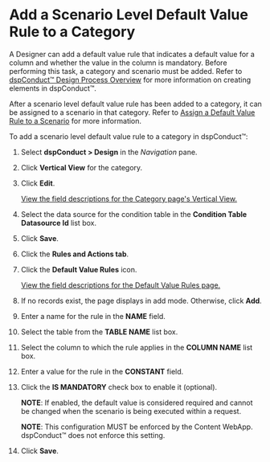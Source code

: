 # Add a Scenario Level Default Value Rule to a Category

A Designer can add a default value rule that indicates a default value
for a column and whether the value in the column is mandatory. Before
performing this task, a category and scenario must be added. Refer to
[dspConduct™ Design Process
Overview](dspConduct_Design_Process_Overview.htm) for more information
on creating elements in dspConduct™.

After a scenario level default value rule has been added to a category,
it can be assigned to a scenario in that category. Refer to [Assign a
Default Value Rule to a
Scenario](Assign_a_Default_Value_Rule_to_a_Scenario.htm) for more
information.

To add a scenario level default value rule to a category in dspConduct™:

1.  Select **dspConduct \> Design** in the *Navigation* pane.

2.  Click **Vertical View** for the category.

3.  Click **Edit**.
    
    [View the field descriptions for the Category page's Vertical
    View.](../Page_Desc/Category_H.htm#Category_V)

4.  Select the data source for the condition table in the **Condition
    Table Datasource Id** list box.

5.  Click **Save**.

6.  Click the **Rules and Actions tab**.

7.  Click the **Default Value Rules** icon.
    
    [View the field descriptions for the Default Value Rules
    page.](../Page_Desc/Default_Value_Rules.htm)

8.  If no records exist, the page displays in add mode. Otherwise, click
    **Add**.

9.  Enter a name for the rule in the **NAME** field.

10. Select the table from the **TABLE NAME** list box.

11. Select the column to which the rule applies in the **COLUMN NAME**
    list box.

12. Enter a value for the rule in the **CONSTANT** field.

13. Click the **IS MANDATORY** check box to enable it (optional).
    
    **NOTE**: If enabled, the default value is considered required and
    cannot be changed when the scenario is being executed within a
    request.
    
    **NOTE**: This configuration MUST be enforced by the Content WebApp.
    dspConduct™ does not enforce this setting.

14. Click **Save**.
